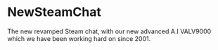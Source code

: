 # NewSteamChat
The new revamped Steam chat, with our new advanced A.I VALV9000 which we have been working hard on since 2001.
